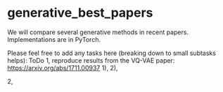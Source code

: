 # generative_best_papers
We will compare several generative methods in recent papers. 
Implementations are in PyTorch.

Please feel free to add any tasks here (breaking down to small subtasks helps): 
ToDo
1, reproduce results from the VQ-VAE paper: https://arxiv.org/abs/1711.00937
1), 
2), 

2, 
